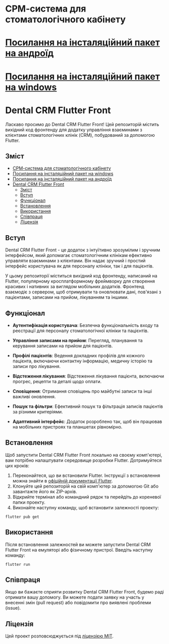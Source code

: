 # СРМ-система для стоматологічного кабінету

# [Посилання на інсталяційний пакет на андроїд](https://drive.google.com/file/d/1hKT4NXai9MHtFdkRuuaiPoWyukaXo7EV/view?usp=sharing)

# [Посилання на інсталяційний пакет на windows](https://drive.google.com/file/d/1mrB0xutF_EDzTHGBTXoyCrYIRE9WP6wz/view?usp=sharing)

# Dental CRM Flutter Front

Ласкаво просимо до Dental CRM Flutter Front! Цей репозиторій містить вихідний код фронтенду для додатку управління взаєминами з клієнтами стоматологічних клінік (CRM), побудований за допомогою Flutter.

## Зміст
- [СРМ-система для стоматологічного кабінету](#срм-система-для-стоматологічного-кабінету)
- [Посилання на інсталяційний пакет на windows](#посилання-на-інсталяційний-пакет-на-windows)
- [Посилання на інсталяційний пакет на андроїд](#посилання-на-інсталяційний-пакет-на-андроїд)
- [Dental CRM Flutter Front](#dental-crm-flutter-front)
  - [Зміст](#зміст)
  - [Вступ](#вступ)
  - [Функціонал](#функціонал)
  - [Встановлення](#встановлення)
  - [Використання](#використання)
  - [Співпраця](#співпраця)
  - [Ліцензія](#ліцензія)

## Вступ
Dental CRM Flutter Front - це додаток з інтуїтивно зрозумілим і зручним інтерфейсом, який допомагає стоматологічним клінікам ефективно управляти взаєминами з клієнтами. Він надає зручний і простий інтерфейс користувача як для персоналу клініки, так і для пацієнтів.

У цьому репозиторії міститься вихідний код фронтенду, написаний на Flutter, популярному кросплатформному фреймворку для створення красивих і нативних за виглядом мобільних додатків. Фронтенд взаємодіє з сервером, щоб отримувати та оновлювати дані, пов'язані з пацієнтами, записами на прийом, лікуванням та іншими.

## Функціонал
- **Аутентифікація користувача**: Безпечна функціональність входу та реєстрації для персоналу стоматологічної клініки та пацієнтів.
- **Управління записами на прийом**: Перегляд, планування та керування записами на прийом для пацієнтів.
- **Профілі пацієнтів**: Ведення докладних профілів для кожного пацієнта, включаючи контактну інформацію, медичну історію та записи про лікування.


- **Відстеження лікування**: Відстеження лікування пацієнта, включаючи прогрес, рецепти та деталі щодо оплати.
- **Сповіщення**: Отримання сповіщень про майбутні записи та інші важливі оновлення.
- **Пошук та фільтри**: Ефективний пошук та фільтрація записів пацієнтів за різними критеріями.
- **Адаптивний інтерфейс**: Додаток розроблено так, щоб він працював на мобільних пристроях та планшетах рівномірно.

## Встановлення
Щоб запустити Dental CRM Flutter Front локально на своєму комп'ютері, вам потрібно налаштувати середовище розробки Flutter. Дотримуйтеся цих кроків:

1. Переконайтеся, що ви встановили Flutter. Інструкції з встановлення можна знайти в [офіційній документації Flutter](https://flutter.dev/docs/get-started/install).
2. Клонуйте цей репозиторій на свій комп'ютер за допомогою Git або завантажте його як ZIP-архів.
3. Відкрийте термінал або командний рядок та перейдіть до кореневої папки проекту.
4. Виконайте наступну команду, щоб встановити залежності проекту:
```shell
flutter pub get
```

## Використання
Після встановлення залежностей ви можете запустити Dental CRM Flutter Front на емуляторі або фізичному пристрої. Введіть наступну команду:
```shell
flutter run
```

## Співпраця
Якщо ви бажаєте сприяти розвитку Dental CRM Flutter Front, будемо раді отримати вашу допомогу. Ви можете подати заявку на участь у внесенні змін (pull request) або повідомити про виявлені проблеми (issue).

## Ліцензія
Цей проект розповсюджується під [ліцензією MIT](LICENSE).
